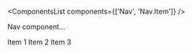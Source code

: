 <ComponentsList
  components={['Nav', 'Nav.Item']}
/>

<p className="lead">Nav component...</p>
<Nav pills>
  <Nav.Item href="#">Item 1</Nav.Item>
  <Nav.Item href="#">Item 2</Nav.Item>
  <Nav.Item href="#">Item 3</Nav.Item>
</Nav>
